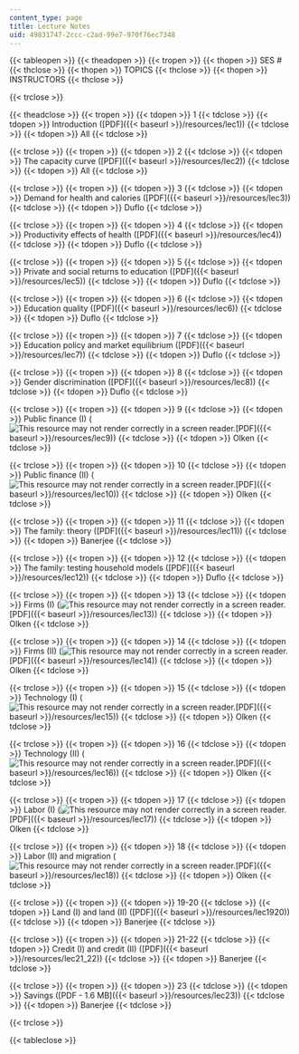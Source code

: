 ```yaml
---
content_type: page
title: Lecture Notes
uid: 49831747-2ccc-c2ad-99e7-970f76ec7348
---
```


{{< tableopen >}}
{{< theadopen >}}
{{< tropen >}}
{{< thopen >}}
SES #
{{< thclose >}}
{{< thopen >}}
TOPICS
{{< thclose >}}
{{< thopen >}}
INSTRUCTORS
{{< thclose >}}

{{< trclose >}}

{{< theadclose >}}
{{< tropen >}}
{{< tdopen >}}
1
{{< tdclose >}}
{{< tdopen >}}
Introduction ([PDF]({{< baseurl >}}/resources/lec1))
{{< tdclose >}}
{{< tdopen >}}
All
{{< tdclose >}}

{{< trclose >}}
{{< tropen >}}
{{< tdopen >}}
2
{{< tdclose >}}
{{< tdopen >}}
The capacity curve ([PDF]({{< baseurl >}}/resources/lec2))
{{< tdclose >}}
{{< tdopen >}}
All
{{< tdclose >}}

{{< trclose >}}
{{< tropen >}}
{{< tdopen >}}
3
{{< tdclose >}}
{{< tdopen >}}
Demand for health and calories ([PDF]({{< baseurl >}}/resources/lec3))
{{< tdclose >}}
{{< tdopen >}}
Duflo
{{< tdclose >}}

{{< trclose >}}
{{< tropen >}}
{{< tdopen >}}
4
{{< tdclose >}}
{{< tdopen >}}
Productivity effects of health ([PDF]({{< baseurl >}}/resources/lec4))
{{< tdclose >}}
{{< tdopen >}}
Duflo
{{< tdclose >}}

{{< trclose >}}
{{< tropen >}}
{{< tdopen >}}
5
{{< tdclose >}}
{{< tdopen >}}
Private and social returns to education ([PDF]({{< baseurl >}}/resources/lec5))
{{< tdclose >}}
{{< tdopen >}}
Duflo
{{< tdclose >}}

{{< trclose >}}
{{< tropen >}}
{{< tdopen >}}
6
{{< tdclose >}}
{{< tdopen >}}
Education quality ([PDF]({{< baseurl >}}/resources/lec6))
{{< tdclose >}}
{{< tdopen >}}
Duflo
{{< tdclose >}}

{{< trclose >}}
{{< tropen >}}
{{< tdopen >}}
7
{{< tdclose >}}
{{< tdopen >}}
Education policy and market equilibrium ([PDF]({{< baseurl >}}/resources/lec7))
{{< tdclose >}}
{{< tdopen >}}
Duflo
{{< tdclose >}}

{{< trclose >}}
{{< tropen >}}
{{< tdopen >}}
8
{{< tdclose >}}
{{< tdopen >}}
Gender discrimination ([PDF]({{< baseurl >}}/resources/lec8))
{{< tdclose >}}
{{< tdopen >}}
Duflo
{{< tdclose >}}

{{< trclose >}}
{{< tropen >}}
{{< tdopen >}}
9
{{< tdclose >}}
{{< tdopen >}}
Public finance (I) (![This resource may not render correctly in a screen reader.](/images/inacessible.gif)[PDF]({{< baseurl >}}/resources/lec9))
{{< tdclose >}}
{{< tdopen >}}
Olken
{{< tdclose >}}

{{< trclose >}}
{{< tropen >}}
{{< tdopen >}}
10
{{< tdclose >}}
{{< tdopen >}}
Public finance (II) (![This resource may not render correctly in a screen reader.](/images/inacessible.gif)[PDF]({{< baseurl >}}/resources/lec10))
{{< tdclose >}}
{{< tdopen >}}
Olken
{{< tdclose >}}

{{< trclose >}}
{{< tropen >}}
{{< tdopen >}}
11
{{< tdclose >}}
{{< tdopen >}}
The family: theory ([PDF]({{< baseurl >}}/resources/lec11))
{{< tdclose >}}
{{< tdopen >}}
Banerjee
{{< tdclose >}}

{{< trclose >}}
{{< tropen >}}
{{< tdopen >}}
12
{{< tdclose >}}
{{< tdopen >}}
The family: testing household models ([PDF]({{< baseurl >}}/resources/lec12))
{{< tdclose >}}
{{< tdopen >}}
Duflo
{{< tdclose >}}

{{< trclose >}}
{{< tropen >}}
{{< tdopen >}}
13
{{< tdclose >}}
{{< tdopen >}}
Firms (I) (![This resource may not render correctly in a screen reader.](/images/inacessible.gif)[PDF]({{< baseurl >}}/resources/lec13))
{{< tdclose >}}
{{< tdopen >}}
Olken
{{< tdclose >}}

{{< trclose >}}
{{< tropen >}}
{{< tdopen >}}
14
{{< tdclose >}}
{{< tdopen >}}
Firms (II) (![This resource may not render correctly in a screen reader.](/images/inacessible.gif)[PDF]({{< baseurl >}}/resources/lec14))
{{< tdclose >}}
{{< tdopen >}}
Olken
{{< tdclose >}}

{{< trclose >}}
{{< tropen >}}
{{< tdopen >}}
15
{{< tdclose >}}
{{< tdopen >}}
Technology (I) (![This resource may not render correctly in a screen reader.](/images/inacessible.gif)[PDF]({{< baseurl >}}/resources/lec15))
{{< tdclose >}}
{{< tdopen >}}
Olken
{{< tdclose >}}

{{< trclose >}}
{{< tropen >}}
{{< tdopen >}}
16
{{< tdclose >}}
{{< tdopen >}}
Technology (II) (![This resource may not render correctly in a screen reader.](/images/inacessible.gif)[PDF]({{< baseurl >}}/resources/lec16))
{{< tdclose >}}
{{< tdopen >}}
Olken
{{< tdclose >}}

{{< trclose >}}
{{< tropen >}}
{{< tdopen >}}
17
{{< tdclose >}}
{{< tdopen >}}
Labor (I) (![This resource may not render correctly in a screen reader.](/images/inacessible.gif)[PDF]({{< baseurl >}}/resources/lec17))
{{< tdclose >}}
{{< tdopen >}}
Olken
{{< tdclose >}}

{{< trclose >}}
{{< tropen >}}
{{< tdopen >}}
18
{{< tdclose >}}
{{< tdopen >}}
Labor (II) and migration (![This resource may not render correctly in a screen reader.](/images/inacessible.gif)[PDF]({{< baseurl >}}/resources/lec18))
{{< tdclose >}}
{{< tdopen >}}
Olken
{{< tdclose >}}

{{< trclose >}}
{{< tropen >}}
{{< tdopen >}}
19-20
{{< tdclose >}}
{{< tdopen >}}
Land (I) and land (II) ([PDF]({{< baseurl >}}/resources/lec1920))
{{< tdclose >}}
{{< tdopen >}}
Banerjee
{{< tdclose >}}

{{< trclose >}}
{{< tropen >}}
{{< tdopen >}}
21-22
{{< tdclose >}}
{{< tdopen >}}
Credit (I) and credit (II) ([PDF]({{< baseurl >}}/resources/lec21_22))
{{< tdclose >}}
{{< tdopen >}}
Banerjee
{{< tdclose >}}

{{< trclose >}}
{{< tropen >}}
{{< tdopen >}}
23
{{< tdclose >}}
{{< tdopen >}}
Savings ([PDF - 1.6 MB]({{< baseurl >}}/resources/lec23))
{{< tdclose >}}
{{< tdopen >}}
Banerjee
{{< tdclose >}}

{{< trclose >}}

{{< tableclose >}}